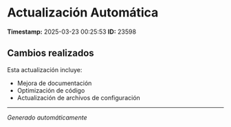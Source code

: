 # Actualización Automática

**Timestamp:** 2025-03-23 00:25:53
**ID:** 23598

## Cambios realizados

Esta actualización incluye:
- Mejora de documentación
- Optimización de código
- Actualización de archivos de configuración

---
*Generado automáticamente*
